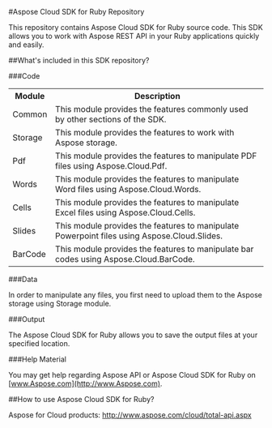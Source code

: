 #Aspose Cloud SDK for Ruby Repository

This repository contains Aspose Cloud SDK for Ruby source code. This SDK allows you to work with Aspose REST API in your Ruby applications quickly and easily. 


##What's included in this SDK repository?

###Code

<table>
<tr>
<th>Module</th>
<th>Description</th>
</tr>

<tr>
<td>Common</td>
<td>This module provides the features commonly used by other sections of the SDK.</td>
</tr>

<tr>
<td>Storage</td>
<td>This module provides the features to work with Aspose storage.</td>
</tr>

<tr>
<td>Pdf</td>
<td>This module provides the features to manipulate PDF files using Aspose.Cloud.Pdf.</td>
</tr>

<tr>
<td>Words</td>
<td>This module provides the features to manipulate Word files using Aspose.Cloud.Words.</td>
</tr>

<tr>
<td>Cells</td>
<td>This module provides the features to manipulate Excel files using Aspose.Cloud.Cells.</td>
</tr>

<tr>
<td>Slides</td>
<td>This module provides the features to manipulate Powerpoint files using Aspose.Cloud.Slides.</td>
</tr>

<tr>
<td>BarCode</td>
<td>This module provides the features to manipulate bar codes using Aspose.Cloud.BarCode.</td>
</tr>


</table>



###Data

In order to manipulate any files, you first need to upload them to the Aspose storage using Storage module.

###Output

The Aspose Cloud SDK for Ruby allows you to save the output files at your specified location.


###Help Material

You may get help regarding Aspose API or Aspose Cloud SDK for Ruby on [www.Aspose.com](http://www.Aspose.com).

##How to use Aspose Cloud SDK for Ruby?

Aspose for Cloud products: http://www.aspose.com/cloud/total-api.aspx